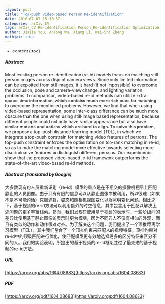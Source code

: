```yaml
---
layout: post
title: "Top-push Video-based Person Re-identification"
date: 2016-07-07 15:10:37
categories: arXiv_CV
tags: arXiv_CV Re-identification Person_Re-identification Optimization
author: Jinjie You, Ancong Wu, Xiang Li, Wei-Shi Zheng
mathjax: true
---
```


* content
{:toc}

##### Abstract
Most existing person re-identification (re-id) models focus on matching still person images across disjoint camera views. Since only limited information can be exploited from still images, it is hard (if not impossible) to overcome the occlusion, pose and camera-view change, and lighting variation problems. In comparison, video-based re-id methods can utilize extra space-time information, which contains much more rich cues for matching to overcome the mentioned problems. However, we find that when using video-based representation, some inter-class difference can be much more obscure than the one when using still-image based representation, because different people could not only have similar appearance but also have similar motions and actions which are hard to align. To solve this problem, we propose a top-push distance learning model (TDL), in which we integrate a top-push constrain for matching video features of persons. The top-push constraint enforces the optimization on top-rank matching in re-id, so as to make the matching model more effective towards selecting more discriminative features to distinguish different persons. Our experiments show that the proposed video-based re-id framework outperforms the state-of-the-art video-based re-id methods.

##### Abstract (translated by Google)
大多数现有的人员重新识别（re-id）模型的重点是在不相交的摄像机视图上匹配静止的人员图像。由于只有有限的信息可以从静止图像中被利用，所以很难（如果不是不可能的话）克服遮挡，姿态和照相机视图变化以及照明变化问题。相比之下，基于视频的re-id方法可以利用额外的时空信息，其中包含用于匹配以解决上述问题的更多丰富线索。然而，我们发现在使用基于视频的表示时，一些阶级间的差异比使用基于静止图像的表示时更为模糊，因为不同的人不仅有相似的外观，而且有类似的动作和动作很难对齐。为了解决这个问题，我们提出了一个顶推距离学习模型（TDL），其中我们整合了一个顶推约束来匹配人的视频特征。顶推约束对re-id中的顶级匹配进行优化，使匹配模型更有效地选择更多的区分特征来区分不同的人。我们的实验表明，所提出的基于视频的re-id框架胜过了最先进的基于视频的re-id方法。

##### URL
[https://arxiv.org/abs/1604.08683](https://arxiv.org/abs/1604.08683)

##### PDF
[https://arxiv.org/pdf/1604.08683](https://arxiv.org/pdf/1604.08683)

